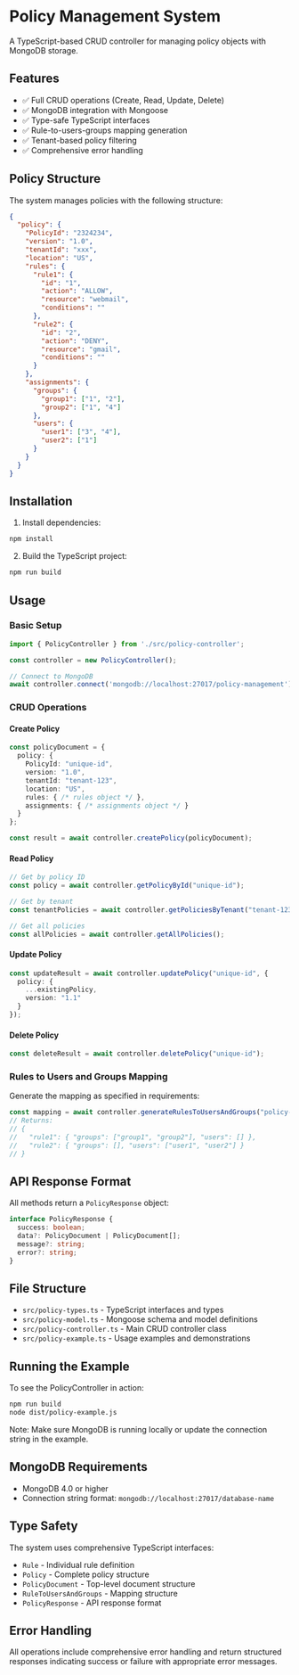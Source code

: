 # Policy Management System

A TypeScript-based CRUD controller for managing policy objects with MongoDB storage.

## Features

- ✅ Full CRUD operations (Create, Read, Update, Delete)
- ✅ MongoDB integration with Mongoose
- ✅ Type-safe TypeScript interfaces
- ✅ Rule-to-users-groups mapping generation
- ✅ Tenant-based policy filtering
- ✅ Comprehensive error handling

## Policy Structure

The system manages policies with the following structure:

```json
{
  "policy": {
    "PolicyId": "2324234",
    "version": "1.0",
    "tenantId": "xxx",
    "location": "US",
    "rules": {
      "rule1": {
        "id": "1",
        "action": "ALLOW",
        "resource": "webmail",
        "conditions": ""
      },
      "rule2": {
        "id": "2",
        "action": "DENY",
        "resource": "gmail",
        "conditions": ""
      }
    },
    "assignments": {
      "groups": {
        "group1": ["1", "2"],
        "group2": ["1", "4"]
      },
      "users": {
        "user1": ["3", "4"],
        "user2": ["1"]
      }
    }
  }
}
```

## Installation

1. Install dependencies:
```bash
npm install
```

2. Build the TypeScript project:
```bash
npm run build
```

## Usage

### Basic Setup

```typescript
import { PolicyController } from './src/policy-controller';

const controller = new PolicyController();

// Connect to MongoDB
await controller.connect('mongodb://localhost:27017/policy-management');
```

### CRUD Operations

#### Create Policy
```typescript
const policyDocument = {
  policy: {
    PolicyId: "unique-id",
    version: "1.0",
    tenantId: "tenant-123",
    location: "US",
    rules: { /* rules object */ },
    assignments: { /* assignments object */ }
  }
};

const result = await controller.createPolicy(policyDocument);
```

#### Read Policy
```typescript
// Get by policy ID
const policy = await controller.getPolicyById("unique-id");

// Get by tenant
const tenantPolicies = await controller.getPoliciesByTenant("tenant-123");

// Get all policies
const allPolicies = await controller.getAllPolicies();
```

#### Update Policy
```typescript
const updateResult = await controller.updatePolicy("unique-id", {
  policy: {
    ...existingPolicy,
    version: "1.1"
  }
});
```

#### Delete Policy
```typescript
const deleteResult = await controller.deletePolicy("unique-id");
```

### Rules to Users and Groups Mapping

Generate the mapping as specified in requirements:

```typescript
const mapping = await controller.generateRulesToUsersAndGroups("policy-id");
// Returns:
// {
//   "rule1": { "groups": ["group1", "group2"], "users": [] },
//   "rule2": { "groups": [], "users": ["user1", "user2"] }
// }
```

## API Response Format

All methods return a `PolicyResponse` object:

```typescript
interface PolicyResponse {
  success: boolean;
  data?: PolicyDocument | PolicyDocument[];
  message?: string;
  error?: string;
}
```

## File Structure

- `src/policy-types.ts` - TypeScript interfaces and types
- `src/policy-model.ts` - Mongoose schema and model definitions
- `src/policy-controller.ts` - Main CRUD controller class
- `src/policy-example.ts` - Usage examples and demonstrations

## Running the Example

To see the PolicyController in action:

```bash
npm run build
node dist/policy-example.js
```

Note: Make sure MongoDB is running locally or update the connection string in the example.

## MongoDB Requirements

- MongoDB 4.0 or higher
- Connection string format: `mongodb://localhost:27017/database-name`

## Type Safety

The system uses comprehensive TypeScript interfaces:

- `Rule` - Individual rule definition
- `Policy` - Complete policy structure
- `PolicyDocument` - Top-level document structure
- `RuleToUsersAndGroups` - Mapping structure
- `PolicyResponse` - API response format

## Error Handling

All operations include comprehensive error handling and return structured responses indicating success or failure with appropriate error messages.